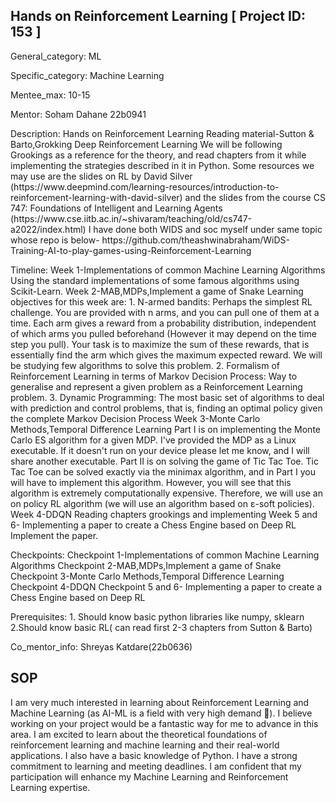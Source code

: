<!DOCTYPE html>
<html lang="en">

<!--
<head>
  <title>Projects</title>
  <style>
    .project {
      border: 1px solid black;
      color: #333333;
      margin: 20px;
      padding: 20px;
      border-radius: 10px;
      background-color: #f1f1f1;
    }

    body {
      font-family: "Comic Sans MS", sans-serif;
      background-color: #e6e6e6;
    }
  </style>
</head>
-->

<body>
  <!-- <div id="projects" style="background-color: #3498db; margin: 20px; padding: 20px;"> -->
  <div>
    <div class="project">
      <h2>Hands on Reinforcement Learning [ Project ID: 153 ]</h2>
      <p>General_category: ML</p>
      <p>Specific_category: Machine Learning</p>
      <p>Mentee_max: 10-15</p>
      <p>Mentor: Soham Dahane 22b0941</p>
      <p>Description: Hands on Reinforcement Learning
        Reading material-Sutton & Barto,Grokking Deep Reinforcement Learning
        We will be following Grookings as a reference for the theory, and read chapters from it while implementing the strategies described in it in Python.
        Some resources we may use are the slides on RL by David Silver (https://www.deepmind.com/learning-resources/introduction-to-reinforcement-learning-with-david-silver) and the slides from the course CS 747: Foundations of Intelligent and Learning Agents (https://www.cse.iitb.ac.in/~shivaram/teaching/old/cs747-a2022/index.html)
        I have done both WIDS and soc myself under same topic whose repo is below-
        https://github.com/theashwinabraham/WiDS-Training-AI-to-play-games-using-Reinforcement-Learning
      </p>
      <p>Timeline: Week 1-Implementations of common Machine Learning Algorithms
        Using the standard implementations of some famous algorithms using Scikit-Learn.
        Week 2-MAB,MDPs,Implement a game of Snake
        Learning objectives for this week are:
        1. N-armed bandits: Perhaps the simplest RL challenge. You are provided with n arms, and you can pull one of them at a time. Each arm gives a reward from a probability distribution, independent of which arms you pulled beforehand (However it may depend on the time step you pull). Your task is to maximize the sum of these rewards, that is essentially find the arm which gives the maximum expected reward. We will be studying few algorithms to solve this problem.
        2. Formalism of Reinforcement Learning in terms of Markov Decision Process: Way to generalise and represent a given problem as a Reinforcement Learning problem.
        3. Dynamic Programming: The most basic set of algorithms to deal with prediction and control problems, that is, finding an optimal policy given the complete Markov Decision Process
        Week 3-Monte Carlo Methods,Temporal Difference Learning
        Part I is on implementing the Monte Carlo ES algorithm for a given MDP. I've provided the MDP as a Linux executable. If it doesn't run on your device please let me know, and I will share another executable.
        Part II is on solving the game of Tic Tac Toe. Tic Tac Toe can be solved exactly via the minimax algorithm, and in Part I you will have to implement this algorithm. However, you will see that this algorithm is extremely computationally expensive. Therefore, we will use an on policy RL algorithm (we will use an algorithm based on ε-soft policies).
        Week 4-DDQN
        Reading chapters grookings and implementing
        Week 5 and 6- Implementing a paper to create a Chess Engine based on Deep RL
        Implement the paper.
      </p>
      <p>Checkpoints: Checkpoint 1-Implementations of common Machine Learning Algorithms
        Checkpoint 2-MAB,MDPs,Implement a game of Snake
        Checkpoint 3-Monte Carlo Methods,Temporal Difference Learning
        Checkpoint 4-DDQN
        Checkpoint 5 and 6- Implementing a paper to create a Chess Engine based on Deep RL
      </p>
      <p>Prerequisites: 1. Should know basic python libraries like numpy, sklearn
        2.Should know basic RL( can read first 2-3 chapters from Sutton & Barto)
      </p>
      <p>Co_mentor_info: Shreyas Katdare(22b0636)</p>
    </div>
  </div>

<h2>SOP</h2>

  <p>
    I am very much interested in learning about Reinforcement Learning and Machine Learning (as AI-ML is a field with very high demand 🙂).
    I believe working on your project would be a fantastic way for me to advance in this area.
    I am excited to learn about the theoretical foundations of reinforcement learning and machine learning and their real-world applications.
    I also have a basic knowledge of Python. I have a strong commitment to learning and meeting deadlines.
    I am confident that my participation will enhance my Machine Learning and Reinforcement Learning expertise.
  </p>
</body>

</html>
